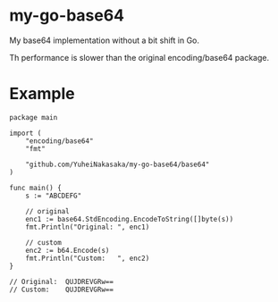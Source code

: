 # my-go-base64

My base64 implementation without a bit shift in Go.

Th performance is slower than the original encoding/base64 package.

# Example

```
package main

import (
	"encoding/base64"
	"fmt"

	"github.com/YuheiNakasaka/my-go-base64/base64"
)

func main() {
	s := "ABCDEFG"

	// original
	enc1 := base64.StdEncoding.EncodeToString([]byte(s))
	fmt.Println("Original: ", enc1)

	// custom
	enc2 := b64.Encode(s)
	fmt.Println("Custom:   ", enc2)
}

// Original:  QUJDREVGRw==
// Custom:    QUJDREVGRw==
```
